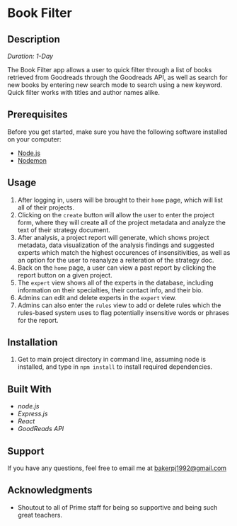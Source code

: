 # Book Filter

## Description
_Duration: 1-Day_

The Book Filter app allows a user to quick filter through a list of books retrieved from Goodreads through the Goodreads API, as well as search for new books by entering new search mode to search using a new keyword. Quick filter works with titles and author names alike.


## Prerequisites

Before you get started, make sure you have the following software installed on your computer:

- [Node.js](https://nodejs.org/en/)
- [Nodemon](https://nodemon.io/)


## Usage

1. After logging in, users will be brought to their ```home``` page, which will list all of their projects.
2. Clicking on the ```create``` button will allow the user to enter the project form, where they will create all of the project metadata and analyze the text of their strategy document.
3. After analysis, a project report will generate, which shows project metadata, data visualization of the analysis findings and suggested experts which match the highest occurences of insensitivities, as well as an option for the user to reanalyze a reiteration of the strategy doc.
4. Back on the ```home``` page, a user can view a past report by clicking the report button on a given project.
5. The ```expert``` view shows all of the experts in the database, including information on their specialties, their contact info, and their bio.
6. Admins can edit and delete experts in the ```expert``` view.
7. Admins can also enter the ```rules``` view to add or delete rules which the rules-based system uses to flag potentially insensitive words or phrases for the report.


## Installation

1. Get to main project directory in command line, assuming node is installed, and type in `npm install` to install required dependencies.


## Built With
- _node.js_
- _Express.js_
- _React_
- _GoodReads API_ 

## Support

If you have any questions, feel free to email me at bakerpj1992@gmail.com

## Acknowledgments

* Shoutout to all of Prime staff for being so supportive and being such great teachers.
